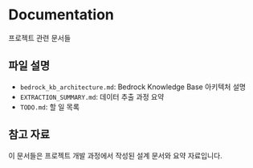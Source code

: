 # Documentation

프로젝트 관련 문서들

## 파일 설명

- `bedrock_kb_architecture.md`: Bedrock Knowledge Base 아키텍처 설명
- `EXTRACTION_SUMMARY.md`: 데이터 추출 과정 요약
- `TODO.md`: 할 일 목록

## 참고 자료

이 문서들은 프로젝트 개발 과정에서 작성된 설계 문서와 요약 자료입니다.